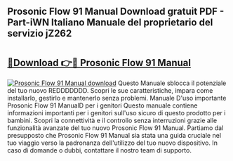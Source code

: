 ## Prosonic Flow 91 Manual Download gratuit PDF - Part-iWN Italiano Manuale del proprietario del servizio jZ262

# <h2><a href="http://dfgeahe.blite.top/?on=Prosonic+Flow+91+Manual">🔗Download 👉🔴 Prosonic Flow 91 Manual</a></h2>

[![Prosonic Flow 91 Manual download](https://i.imgur.com/lujVjoI.png)](http://dfgeahe.blite.top/?on=Prosonic+Flow+91+Manual)
Questo Manuale sblocca il potenziale del tuo nuovo REDDDDDDD. Scopri le sue caratteristiche, impara come installarlo, gestirlo e mantenerlo senza problemi. Manuale D'uso importante Prosonic Flow 91 ManualD per i genitori Questo manuale contiene informazioni importanti per i genitori sull'uso sicuro di questo prodotto per i bambini. Scopri la connettività e il controllo senza interruzioni grazie alle funzionalità avanzate del tuo nuovo Prosonic Flow 91 Manual. Partiamo dal presupposto che Prosonic Flow 91 Manual sia stata una guida cruciale nel tuo viaggio verso la padronanza dell'utilizzo del tuo nuovo dispositivo. In caso di domande o dubbi, contattare il nostro team di supporto.
